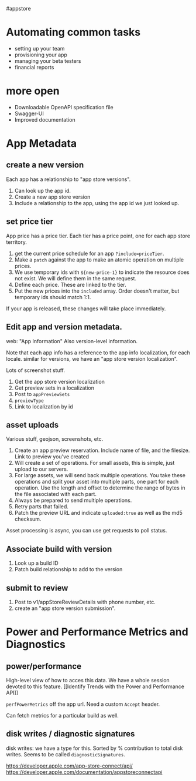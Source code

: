#appstore

# Automating common tasks
* setting up your team
* provisioning your app
* managing your beta testers
* financial reports

# more open

* Downloadable OpenAPI specification file
* Swagger-UI
* Improved documentation

# App Metadata

## create a new version

Each app has a relationship to "app store versions".

1.  Can look up the app id.
2.  Create a new app store version
3.  Include a relationship to the app, using the app id we just looked up.

## set price tier
App price has a price tier.
Each tier has a price point, one for each app store territory.

1.  get the current price schedule for an app `?include=priceTier`.
2.  Make a `patch` against the app to make an atomic operation on multiple prices.
3.  We use temporary ids with `${new-price-1}` to indicate the resource does not exist.  We will define them in the same request.
4.  Define each price.  These are linked to the tier.
5.  Put the new prices into the `included` array.  Order doesn't matter, but temporary ids should match 1:1.

If your app is released, these changes will take place immediately.

## Edit app and version metadata.

web: "App Information"
Also version-level information.

Note that each app info has a reference to the app info localization, for each locale.
similar for versions, we have an "app store version localization".

Lots of screenshot stuff.

1.  Get the app store version localization
2.  Get preview sets in a localization
3.  Post to `appPreviewSets`
4.  `previewType` 
5.  Link to localization by id

## asset uploads
Various stuff, geojson, screenshots, etc.

1.  Create an app preview reservation.  Include name of file, and the filesize.  Link to preview you've created
2.   Will create a set of operations.  For small assets, this is simple, just upload to our servers.
3.   For large assets, we will send back multiple operations.  You take these operations and split your asset into multiple parts, one part for each operation.  Use the length and offset to determine the range of bytes in the file associated with each part.
4.   Always be prepared to send multiple operations.
5.   Retry parts that failed.
6.   Patch the preview URL and indicate `uploaded:true` as well as the md5 checksum.

Asset processing is async, you can use get requests to poll status.

## Associate build with version
1.  Look up a build ID
2.  Patch build relationship to add to the version

## submit to review
1.  Post to v1/appStoreReviewDetails with phone number, etc.
2.  create an "app store version submission".  


# Power and Performance Metrics and Diagnostics

## power/performance
High-level view of how to acces this data.  We have a whole session devoted to this feature.
[[Identify Trends with the Power and Performance API]]

`perfPowerMetrics` off the app url.  Need a custom `Accept` header.

Can fetch metrics for a particular build as well.  

## disk writes / diagnostic signatures
disk writes: we have a type for this.  Sorted by % contribution to total disk writes.  Seems to be called `diagnosticSignatures`.




https://developer.apple.com/app-store-connect/api/
https://developer.apple.com/documentation/appstoreconnectapi
